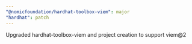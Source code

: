 ```yaml
---
"@nomicfoundation/hardhat-toolbox-viem": major
"hardhat": patch
---
```


Upgraded hardhat-toolbox-viem and project creation to support viem@2
